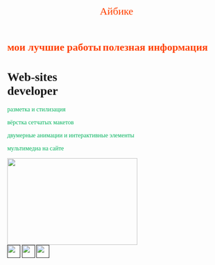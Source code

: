 <html>
  <style>
    body {
  font-family: 'Playfair Display', serif;
  
}
a{
  font-size: x-large;
  text-decoration: none;
  color: #FF4100;
 
}

h1{
  color: #FF7140;
}
p{
  color: #00B25C;
}
</style>
  <head>
    <title>д</title>
    <link rel="stylesheet" href="style.css"/>
  </head>
  <body>
    <header>
      <a class="link-header" href="leonov.html">Айбике</a>
    </header>
    <main>
      <nav>
        <a class="link-nav" href="mysites.html"><b>мои лучшие работы</b></a>
        <a class="link-nav" href="info.html"><b>полезная информация</b></a>
      </nav>
      <h1>Web-sites<br/> developer</h1>
      <p>разметка и стилизация</p>
      <p>вёрстка сетчатых макетов</p>
      <p>двумерные анимации и интерактивные элементы</p>
      <p>мультимедиа на сайте</p>
      <img src="/uploads/2021/04/carousel-1684591_0_1618254197.svg" width="300px" height="200px"/>
    </main>
    <footer>
      <a class="social" href=""><img src="/uploads/2021/04/social1_0_1618254571.png" width="30px" height="30px"/></a>
      <a class="social" href=""><img src="/uploads/2021/04/Group%201_0_1618254571.png" width="30px" height="30px"/></a>
      <a class="social" href=""><img src="/uploads/2021/04/social3_0_1618254571.png" width="30px" height="30px"/></a>
    </footer>
  </body>
</html>
